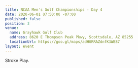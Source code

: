 ```yaml
---
title: NCAA Men's Golf Championships - Day 4
date: 2020-06-01 07:50:00 -07:00
published: false
position: 3
venue:
  name: Grayhawk Golf Club
  address: 8620 E Thompson Peak Pkwy, Scottsdale, AZ 85255
  locationUrl: https://goo.gl/maps/adHGRRAZdnfK3WE87
layout: event
---
```


Stroke Play.